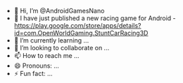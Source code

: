 - 👋 Hi, I’m @AndroidGamesNano
- 👀 I have just published a new racing game for Android - https://play.google.com/store/apps/details?id=com.OpenWorldGaming.StuntCarRacing3D
- 🌱 I’m currently learning ...
- 💞️ I’m looking to collaborate on ...
- 📫 How to reach me ...
- 😄 Pronouns: ...
- ⚡ Fun fact: ...

<!---
AndroidGamesNano/AndroidGamesNano is a ✨ special ✨ repository because its `README.md` (this file) appears on your GitHub profile.
You can click the Preview link to take a look at your changes.
--->
